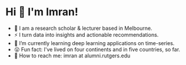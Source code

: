 # Hi 👋 I'm Imran!

- 💼  I am a research scholar & lecturer based in Melbourne.
- ⚡  I turn data into insights and actionable recommendations.
- 🌱 I’m currently learning deep learning applications on time-series.
- 😮  Fun fact: I've lived on four continents and in five countries, so far.
- 📧  How to reach me: imran at alumni.rutgers.edu
<!--
**imranture/imranture** is a ✨ _special_ ✨ repository because its `README.md` (this file) appears on your GitHub profile.

Here are some ideas to get you started:

- 🔭 I’m currently working on ...
- 🌱 I’m currently learning ...
- 👯 I’m looking to collaborate on ...
- 🤔 I’m looking for help with ...
- 💬 Ask me about ...
- 📫 How to reach me: ...
- 😄 Pronouns: ...
- ⚡ Fun fact: ...
-->
